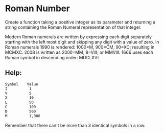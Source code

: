 
# Roman Number


Create a function taking a positive integer as its parameter and returning a string containing the Roman Numeral representation of that integer.

Modern Roman numerals are written by expressing each digit separately starting with the left most digit and skipping any digit with a value of zero. In Roman numerals 1990 is rendered: 1000=M, 900=CM, 90=XC; resulting in MCMXC. 2008 is written as 2000=MM, 8=VIII; or MMVIII. 1666 uses each Roman symbol in descending order: MDCLXVI.

## Help:


```bash
Symbol    Value
I          1
V          5
X          10
L          50
C          100
D          500
M          1,000
```

  
Remember that there can't be more than 3 identical symbols in a row.
  